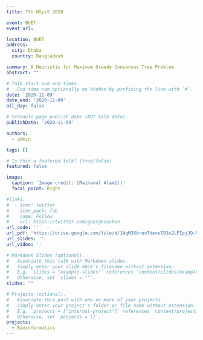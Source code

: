 ```yaml
---
title: 7th NSysS 2020

event: BUET
event_url: 

location: BUET
address:
  city: Dhaka
  country: Bangladesh

summary: A Heuristic for Maximum Greedy Consensus Tree Problem
abstract: ""

# Talk start and end times.
#   End time can optionally be hidden by prefixing the line with `#`.
date: '2020-11-09'
date_end: '2020-11-09'
all_day: false

# Schedule page publish date (NOT talk date).
publishDate: '2020-11-09'

authors:
  - admin

tags: []

# Is this a featured talk? (true/false)
featured: false

image:
  caption: 'Image credit: [Raihanul Alam]()'
  focal_point: Right

#links:
#  - icon: twitter
#    icon_pack: fab
#    name: Follow
#    url: https://twitter.com/georgecushen
url_code: ''
url_pdf: 'https://drive.google.com/file/d/1AqM3XbrevTdevuT83s2LPIpjJO-MQiGq/view?usp=sharing'
url_slides: ''
url_video: ''

# Markdown Slides (optional).
#   Associate this talk with Markdown slides.
#   Simply enter your slide deck's filename without extension.
#   E.g. `slides = "example-slides"` references `content/slides/example-slides.md`.
#   Otherwise, set `slides = ""`.
slides: ""

# Projects (optional).
#   Associate this post with one or more of your projects.
#   Simply enter your project's folder or file name without extension.
#   E.g. `projects = ["internal-project"]` references `content/project/deep-learning/index.md`.
#   Otherwise, set `projects = []`.
projects:
  - Bioinformatics
---
```

